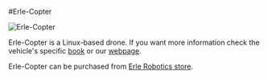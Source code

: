 #Erle-Copter

![Erle-Copter](https://erlerobotics.com/blog/wp-content/uploads/2014/10/IMG_6399.jpg)

Erle-Copter is a Linux-based drone. If you want more information check the vehicle's specific [book](http://erlerobotics.gitbooks.io/erle-robotics-erle-copter/) or our [webpage](https://erlerobotics.com/blog/erle-copter/).

Erle-Copter can be purchased from [Erle Robotics store](http://erlerobotics.com/blog/tienda/erle-copter).